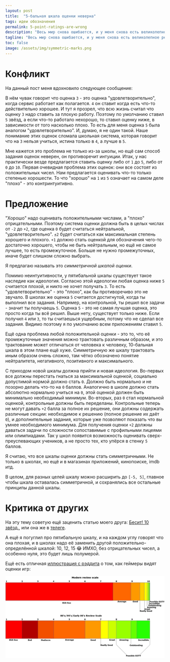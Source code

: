 ```yaml
---
layout: post
title:  "5-бальная шкала оценки неверна"
tags: идеи обозначения
permalink: 5-point-ratings-are-wrong
description: "Весь мир снова ошибается, и у меня снова есть великолепное решение."
tagline: "Весь мир снова ошибается, и у меня снова есть великолепное решение."
toc: false
image: /assets/img/symmetric-marks.png
---
```


# Конфликт

На данный пост меня вдохновило следующее сообщение: 

<script async src="https://telegram.org/js/telegram-widget.js?14" data-telegram-post="klavaorgwork/159174" data-width="100%"></script>

В нём чувак говорит что оценка `3` - это оценка "удовлетворительно", когда сервис работает как полагается. `4` он ставит когда есть что-то действительно хорошее. И тут я прозрел, что всю жизнь считал что оценку `3` надо ставить за плохую работу. Поэтому по умолчанию ставил `5` звёзд, а если что-то работало нехорошо, то ставил оценку ниже, в зависимости от того насколько плохо. То есть для меня оценка `5` была аналогом "удовлетворительно". И, думаю, я не один такой. Наше понимание этих оценок сломала школьная система, которая говорит что на `3` нельзя учиться, истина только в `4`, а лучше в `5`. 

Мне кажется это проблема не только из-за школы, но ещё сам способ задания оценок неверен, он противоречит интуиции. Итак, у нас практически везде предлагается ставить оценку либо от `1` до `5`, либо от `0` до `10`. Первая очевидная проблема этих оценок: они все состоят из положительных чисел. Нам предлагается оценивать что-то только степенью хорошести. То что "хорошо" на `1` из `5` означает на самом деле "плохо" - это контринтуитивно.

# Предложение

"Хорошо" надо оценивать положительными числами, а "плохо" отрицательными. Поэтому система оценки должна быть в целых числах от `-2` до `+2`, где оценка `0` будет считаться нейтральной, "удовлетворительно". `±2` будет считаться как максимальная степень хорошего и плохого. `+1` должно стать оценкой для обозначения чего-то достаточно хорошего, чтобы не быть нейтральным, но ещё не самое лучшее, то есть промежуточное. Больше не нужно промежуточных, иначе будет слишком сложно выбрать.

Я предлагаю называть это _симметричной шкалой оценки_.

Помимо неинтуитивности, у пятибальной шкалы существует такое наследие как идеология. Согласно этой идеологии любая оценка ниже `5` считается плохой, и никто не хочет получать `3`. То есть "удовлетворительно" - это "плохо", как бы противоречиво это не звучало. В школах же оценка `5` считается достигнутой, когда ты выполнил все задания. Например, на контрольной, ты решил все задачи - значит ты получаешь `5`. Оценка `5` - это не самая лучшая оценка, это просто когда ты всё решил. Выше нету, существует только ниже. Если получил `4` или `3`, то ты считаешься ущербным, потому что не сделал все задания. Видимо поэтому я по умолчанию всем приложениям ставил `5`.

Ещё одна проблема любой положительной оценки - это то, что её промежуточные значения можно трактовать различным образом, и это трактование может отличаться от человека к человеку, 10-бальная шкала в этом плане ещё хуже. Симметричную же шкалу трактовать иным образом очень сложно, там чётко обозначено понятие нейтралитета, негативного, позитивного и максимального.

С приходом новой шкалы должна прийти и новая идеология. Во-первых все должны перестать гнаться за максимальной оценкой, социально допустимой нормой должно стать `0`. Должно быть нормально и не позорно делать что-то на `0` баллов. Аналогично в школе должно стать абсолютно нормально учиться на `0`, этой оценкой должен быть минимально необходимый минимум. Во-вторых, раз `0` стал нормальной оценкой, контрольные должны быть переделаны. Контрольные теперь не могут давать `+2` балла за полное их решение, они должны содержать различные секции: необходимое к решению (полное решение их даёт `0`), и дополнительные задания, которые уже позволяют показать что вы умнее необходимого минимума. Для получения оценки `+2` должны даваться задачи по сложности сопоставимые с профильными лицеями или олимпиадами. Так у школ появится возможность оценивать сверх-преуспевающих учеников, а не просто тех, кто упёрся в стенку `5` баллов.

Я считаю, что все шкалы оценки должны стать симметричными. Не только в школах, но ещё и в магазинах приложений, кинопоиске, imdb итд.

В целом, для разных целей шкалу можно расширить до `[-5, 5]`, главное чтобы шкала оставалась симметричной, и сохранялись все остальные принципы данной шкалы.

# Критика от других

На эту тему советую ещё заценить статью моего друга: [Бесит! 10 звёзд.](https://telegra.ph/steloj-10-20), или она же в [телеге](https://t.me/bpblog/111).

А ещё я погуглил про пятибальную шкалу, и на каждом углу говорят что она плохая, и в школах надо её заменить другой положительно-определённой шкалой: 10, 12, 15 😂 ИМХО, без отрицательных чисел, а особенно нуля, это будет лишь полумерой.

Ещё есть отличная [иллюстрация с рэддита](https://www.reddit.com/r/gaming/comments/ky7lqq/how_gamers_see_review_scores_now/) о том, как геймеры видят оценки игр:

![](/assets/img/gamer-marks.jpg)